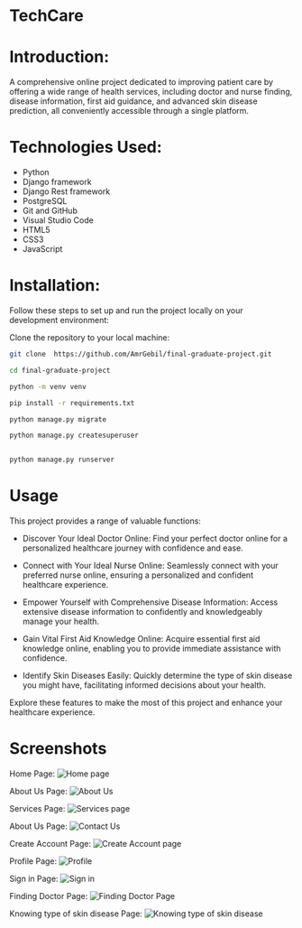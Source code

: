 # TechCare
# Introduction:
A comprehensive online project dedicated to improving patient care by offering a wide range of health services, including doctor and nurse finding, disease information, first aid guidance, and advanced skin disease prediction, all conveniently accessible through a single platform.
# Technologies Used:
- Python
- Django framework
- Django Rest framework
- PostgreSQL
- Git and GitHub
- Visual Studio Code
- HTML5
- CSS3
- JavaScript

# Installation:

Follow these steps to set up and run the project locally on your development environment:

 Clone the repository to your local machine:

   ```bash
   git clone  https://github.com/AmrGebil/final-graduate-project.git

   cd final-graduate-project

   python -m venv venv

   pip install -r requirements.txt

   python manage.py migrate

   python manage.py createsuperuser


   python manage.py runserver
```


# Usage

This project provides a range of valuable functions:

- Discover Your Ideal Doctor Online: Find your perfect doctor online for a personalized healthcare journey with confidence and ease.

- Connect with Your Ideal Nurse Online: Seamlessly connect with your preferred nurse online, ensuring a personalized and confident healthcare experience.

- Empower Yourself with Comprehensive Disease Information: Access extensive disease information to confidently and knowledgeably manage your health.

- Gain Vital First Aid Knowledge Online: Acquire essential first aid knowledge online, enabling you to provide immediate assistance with confidence.

- Identify Skin Diseases Easily: Quickly determine the type of skin disease you might have, facilitating informed decisions about your health.

Explore these features to make the most of this project and enhance your healthcare experience.


# Screenshots
Home Page:
![Home page ](images/2.PNG)

About Us Page:
![About Us  ](images/3.PNG)

Services Page:
![Services page ](images/4.PNG)

About Us Page:
![Contact Us  ](images/5.PNG)

Create Account Page:
![Create Account page ](images/6.PNG)

Profile Page:
![Profile  ](images/8.PNG)

Sign in Page:
![Sign in  ](images/9.PNG)

Finding Doctor Page:
![Finding Doctor Page  ](images/12.PNG)

Knowing type of skin disease Page:
![Knowing type of skin disease  ](images/13.PNG)








